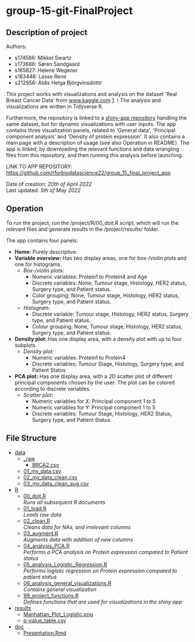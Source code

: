# group-15-git-FinalProject

## Description of project

Authors:

-   s174586: Mikkel Swartz
-   s173686: Søren Sandgaard
-   s165827: Helene Wegener
-   s183448: Lasse Rene
-   s212956: Aldis Helga Björgvinsdóttir

This project works with visualizations and analysis on the dataset 'Real Breast Cancer Data' from www.kaggle.com [1](https://www.kaggle.com/datasets/amandam1/breastcancerdataset/discussion?resource=download&fbclid=IwAR0XJfeVbma_2KhCVVmfCBzy2i7bya_TTCP7LWwK-8PWMkE1watNLZyu3wg). \ 
The analysis and visualizations are written in Tidyverse R.

Furthermore, the repository is linked to a [shiny-app repository](https://github.com/rforbiodatascience22/group_15_final_project_app) handling the same dataset, but for dynamic visualizations with user inputs.
The app contains three visualization panels, related to 'General data', 'Principal component analysis' and 'Density of protein expression'. It also contains a main page with a description of usage (see also Operation in README).
The app is linked, by downloading the relevant functions and data wrangling files from this repository, and then running this analysis before launching.

LINK TO APP REPOSITORY: https://github.com/rforbiodatascience22/group_15_final_project_app

Date of creation: *20th of April 2022*\
Last updated: *5th of May 2022*

## Operation

To run the project, run the /project/R/00_doit.R script, which will run the relevant files and generate results in the /project/results/ folder.

The app contains four panels:
- **Home:** Purely descriptive.
- **Variable overview:** Has two display areas, one for box-/violin plots and one for histograms.
    - *Box-/violin plots:*
        - Numeric variables: Protein1 to Protein4 and Age
        - Discrete variables: None, Tumour stage, Histology, HER2 status, Surgery type, and Patient status.
        - Color grouping: None, Tumour stage, Histology, HER2 status, Surgery type, and Patient status.
    - *Histogram:*
        - Discrete variable: Tumour stage, Histology, HER2 status, Surgery type, and Patient status.
        - Colour grouping: None, Tumour stage, Histology, HER2 status, Surgery type, and Patient status.
- **Density plot:** Has one display area, with a density plot with up to four subplots.
    - *Density plot:*
        - Numeric variables: Protein1 to Protein4
        - Discrete variables: Tumour Stage, Histology, Surgery type, and Patient Status
- **PCA plot:** Has one display area, with a 2D scatter plot of different principal components chosen by the user. The plot can be colored according to discrete variables.
    - *Scatter plot:*
        - Numeric variables for X: Principal component 1 to 5
        - Numeric variables for Y: Principal component 1 to 5
        - Discrete variables: Tumour Stage, Histology, HER2 Status, Surgery type, and Patient Status


## File Structure

-   [data](./data)
    -   [\_raw](./data/_raw)
        -   [BRCA2.csv](./data/_raw/BRCA2.csv)
    -   [01_my_data.csv](./data/01_my_data.csv)
    -   [02_my_data_clean.csv](./data/01_my_data_clean.csv)
    -   [03_my_data_clean_aug.csv](./data/01_my_data_clean_aug.csv)
-   [R](./R)
    -   [00_doit.R](./R/00_doit.R)\
    *Runs all subsequent R documents*
    -   [01_load.R](./R/01_load.R)\
    *Loads raw data*
    -   [02_clean.R](./R/02_clean.R)\
    *Cleans data for NAs, and irrelevant columns*
    -   [03_augment.R](./R/03_augment.R)\
    *Augments data with addition of new columns*
    -   [04_analysis_PCA.R](./R/04_analysis_PCA.R)\
    *Performs a PCA analysis on Protein expression compared to Patient status*
    -   [05_analysis_Logistic_Regression.R](./R/05_analysis_Logistic_Regression.R)\
    *Performs logistic regression on Protein expression compared to patient status*
    -   [06_analysis_general_visualizations.R](./R/06_analysis_general_visualizations.R)\
    *Contains general visualization*
    -   [99_project_functions.R](./R/99_project_functions.R)\
    *Defines functions that are used for visualizations in the shiny app*
-   [results](./results)
    -   [Manhattan_Plot_Logistic.png](./results/Manhattan_Plot_Logistic.png)
    -   [p-value_table.csv](./results/p-value_table.csv)
-   [doc](./doc)
    -   [Presentation.Rmd](./doc/Presentation.Rmd)
